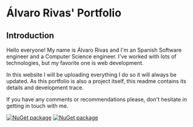 # Álvaro Rivas' Portfolio

## Introduction
Hello everyone! My name is Álvaro Rivas and I'm an Spanish Software engineer and a Computer Science engineer. I've worked with lots of technologies, but my favorite one is web development.

In this website I will be uploading everything I do so it will always be updated.
As this portfolio is also a project itself, this readme contains its details and development trace.

If you have any comments or recommendations please, don't hesitate in getting in touch with me.

[![NuGet package](https://img.shields.io/badge/Twitter-%40Varo412-9cf)](https://twitter.com/Varo412) [![NuGet package](https://img.shields.io/badge/LinkedIn-Álvaro-informational)](https://www.linkedin.com/in/%C3%A1lvaro-justo-rivas-alcobendas-531b5214b/?locale=en_US)